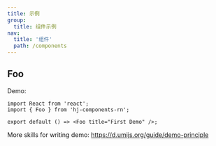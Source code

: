```yaml
---
title: 示例
group:
  title: 组件示例
nav:
  title: '组件'
  path: /components
---
```


## Foo

Demo:

```tsx
import React from 'react';
import { Foo } from 'hj-components-rn';

export default () => <Foo title="First Demo" />;
```

<API></API>

More skills for writing demo: https://d.umijs.org/guide/demo-principle
